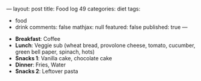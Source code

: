 —
layout: post
title: Food log 49
categories: diet
tags: 
  - food
  - drink
comments: false
mathjax: null
featured: false
published: true
—

* **Breakfast**: Coffee
* **Lunch**: Veggie sub (wheat bread, provolone cheese, tomato, cucumber, green bell paper, spinach, hots)
* **Snacks 1**: Vanilla cake, chocolate cake
* **Dinner**: Fries, Water
* **Snacks 2**: Leftover pasta
